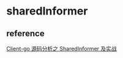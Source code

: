 # sharedInformer

## 






## reference
[Client-go 源码分析之 SharedInformer 及实战](https://xie.infoq.cn/article/c1bac14389d533d5e84844f4e)


